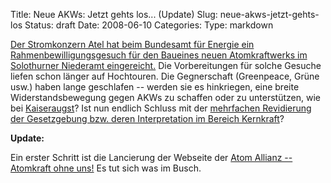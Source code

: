 Title: Neue AKWs: Jetzt gehts los... (Update)
Slug: neue-akws-jetzt-gehts-los
Status: draft
Date: 2008-06-10
Categories:
Type: markdown

[Der Stromkonzern Atel hat beim Bundesamt für Energie ein Rahmenbewilligungsgesuch für den Baueines neuen Atomkraftwerks im Solothurner Niederamt eingereicht.](http://www.tagesanzeiger.ch/dyn/news/schweiz/885620.html) Die Vorbereitungen für solche Gesuche liefen schon länger auf Hochtouren. Die Gegnerschaft (Greenpeace, Grüne usw.) haben lange geschlafen -- werden sie es hinkriegen, eine breite Widerstandsbewegung gegen AKWs zu schaffen oder zu unterstützen, wie bei [Kaiseraugst](http://www.google.ch/search?q=kaiseraugst+akw)? Ist nun endlich Schluss mit der [mehrfachen Revidierung der Gesetzgebung bzw. deren Interpretation im Bereich Kernkraft](http://www.rotpunktverlag.ch/cgibib/germinal_shop.exe/VOLL?session_id=31543&titel_id=3750&titel_nummer=3750&caller=rotpunkt)?

**Update:**

Ein erster Schritt ist die Lancierung der Webseite der [Atom Allianz -- Atomkraft ohne uns!](http://www.stoppatom.ch/de/allianz/) Es tut sich was im Busch.

